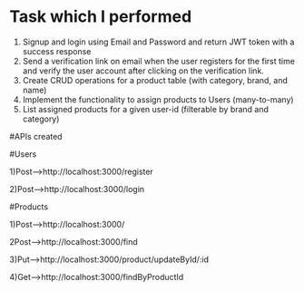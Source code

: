 # Task which I performed
1. Signup and login using Email and Password and return JWT token with a success response  
2. Send a verification link on email when the user registers for the first time and verify the user account after clicking on the verification link.   
3. Create CRUD operations for a product table (with category, brand, and name)  
4. Implement the functionality to assign products to Users (many-to-many)  
5. List assigned products for a given user-id (filterable by brand and category)

#APIs created

#Users

1)Post-->http://localhost:3000/register

2)Post-->http://localhost:3000/login

#Products

1)Post-->http://localhost:3000/

2Post-->http://localhost:3000/find

3)Put-->http://localhost:3000/product/updateById/:id

4)Get-->http://localhost:3000/findByProductId


